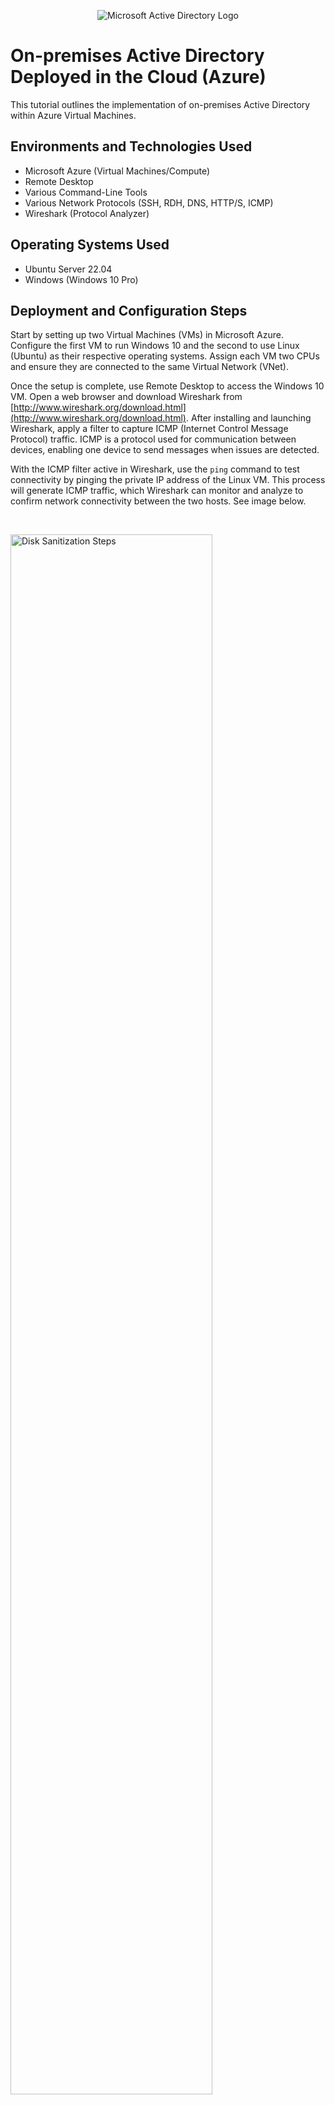 <p align="center">
<img src="https://i.imgur.com/pU5A58S.png" alt="Microsoft Active Directory Logo"/>
</p>

<h1>On-premises Active Directory Deployed in the Cloud (Azure)</h1>
This tutorial outlines the implementation of on-premises Active Directory within Azure Virtual Machines.<br />

<h2>Environments and Technologies Used</h2>

- Microsoft Azure (Virtual Machines/Compute)
- Remote Desktop
- Various Command-Line Tools
- Various Network Protocols (SSH, RDH, DNS, HTTP/S, ICMP)
- Wireshark (Protocol Analyzer)

<h2>Operating Systems Used </h2>

- Ubuntu Server 22.04
- Windows (Windows 10 Pro)

<h2>Deployment and Configuration Steps</h2>

Start by setting up two Virtual Machines (VMs) in Microsoft Azure. Configure the first VM to run Windows 10 and the second to use Linux (Ubuntu) as their respective operating systems. Assign each VM two CPUs and ensure they are connected to the same Virtual Network (VNet). 

Once the setup is complete, use Remote Desktop to access the Windows 10 VM. Open a web browser and download Wireshark from [http://www.wireshark.org/download.html](http://www.wireshark.org/download.html). After installing and launching Wireshark, apply a filter to capture ICMP (Internet Control Message Protocol) traffic. ICMP is a protocol used for communication between devices, enabling one device to send messages when issues are detected. 

With the ICMP filter active in Wireshark, use the `ping` command to test connectivity by pinging the private IP address of the Linux VM. This process will generate ICMP traffic, which Wireshark can monitor and analyze to confirm network connectivity between the two hosts. See image below.
</p>
<br />

<p>
<img src="https://i.ibb.co/YQfbRzR/1.jpg" height="80%" width="80%" alt="Disk Sanitization Steps"/>
</p>
<p>
In the next phase of the lab, we will use the `ping` command with the `-t` option and the private IP address of the Linux Virtual Machine. This will initiate a continuous ping that will run indefinitely until it is manually stopped or a response is received. While the Windows 10 VM is actively pinging the Linux VM, we will switch to the Linux VM and block all ICMP traffic using its firewall. This will involve creating a new Network Security Group for the Linux VM, configured to deny ICMP traffic. Consequently, the Linux VM will stop sending echo replies.
</p>
<br />

<p>
<img src="https://i.ibb.co/GCY0QM9/2.jpg" height="80%" width="80%" alt="Ping Commmand"/>
<img src="https://i.ibb.co/Tc8BHGb/3.jpg" height="80%" width="80%" alt="icmp deny"/>

</p>
<p>
As demonstrated below, disabling incoming ICMP traffic results in the message "Request Timed Out." To re-enable ICMP traffic, adjust the settings in the Linux Network Security Group to allow it. To stop the continuous pings, press `Ctrl+C`.
</p>
<br />
<p>
<img src="https://i.ibb.co/Q8nvKP3/4.jpg" height="80%" width="80%" alt="control c"/>
</p>

<p>
Next, we will configure Wireshark on the Windows 10 VM to filter for SSH (Secure Shell) traffic as we prepare to establish an SSH connection to the Linux VM. Since SSH operates without a graphical interface, it provides direct access to the command line. In the Command Prompt, we will execute the command `ssh username@10.0.0.5`, and Wireshark will begin capturing SSH packets as the connection is established.
</p>
<br />
<p>
<img src="https://i.ibb.co/RBy8sB2/5.jpg" height="80%" width="80%" alt="ssh"/>
</p>

<p>
While monitoring SSH traffic, we will run several Linux commands and examine the corresponding traffic captured in Wireshark.

* Linux Commands
  * id
  * hostname
  * pwd
  * touch 
  * ls
</p>
<br />
<p>
<img src="https://i.ibb.co/X7GwJBV/6.jpg" height="80%" width="80%" alt="commands"/>
</p>

<p>
In Wireshark, we’ll apply a filter for DHCP (Dynamic Host Configuration Protocol), which manages the assignment of network configurations and IP addresses to devices, enabling proper communication. DHCP operates on ports 67 and 68. After applying the DHCP filter, open the command prompt and execute the command `ipconfig /renew`. This command refreshes the device’s network settings by requesting a new IP address.
</p>
<br />
<p>
<img src="https://i.ibb.co/nb2ydmH/7.jpg" height="80%" width="80%" alt="ssh"/>
</p>

<p>
The Domain Name System (DNS) translates human-readable domain names into IP addresses, allowing computers to identify each other on a network. In Wireshark, apply a DNS filter, then open the command line and type `nslookup www.google.com`. This command queries the DNS to obtain the IP address associated with Google.
</p>
<br />
<p>
<img src="https://i.ibb.co/sqskLGt/8.jpg" height="80%" width="80%" alt="dns"/>
</p>

<p>
Finally, we’ll filter for RDP (Remote Desktop Protocol) traffic by using the filter `tcp.port==3389`. This will reveal continuous traffic, as RDP streams real-time data between computers, leading to ongoing network activity as live updates are transmitted.
</p>
<br />
<p>
<img src="https://i.ibb.co/MS5txBN/9.jpg" height="80%" width="80%" alt="ssh"/>
</p>
